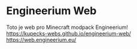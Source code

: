 # Engineerium Web
Toto je web pro Minecraft modpack Engineerium!  
https://kupecks-webs.github.io/engineerium-web/  
https://web.engineerium.eu/